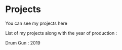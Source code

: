 # Projects
You can see my projects here

List of my projects along with the year of production :

Drum Gun : 2019

